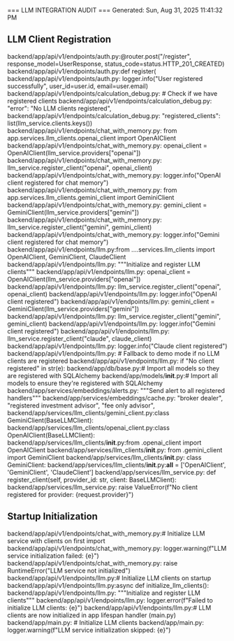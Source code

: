 === LLM INTEGRATION AUDIT ===
Generated: Sun, Aug 31, 2025 11:41:32 PM

## LLM Client Registration
backend/app/api/v1/endpoints/auth.py:@router.post("/register", response_model=UserResponse, status_code=status.HTTP_201_CREATED)
backend/app/api/v1/endpoints/auth.py:def register(
backend/app/api/v1/endpoints/auth.py:        logger.info("User registered successfully", user_id=user.id, email=user.email)
backend/app/api/v1/endpoints/calculation_debug.py:        # Check if we have registered clients
backend/app/api/v1/endpoints/calculation_debug.py:                "error": "No LLM clients registered",
backend/app/api/v1/endpoints/calculation_debug.py:                    "registered_clients": list(llm_service.clients.keys())
backend/app/api/v1/endpoints/chat_with_memory.py:    from app.services.llm_clients.openai_client import OpenAIClient
backend/app/api/v1/endpoints/chat_with_memory.py:        openai_client = OpenAIClient(llm_service.providers["openai"])
backend/app/api/v1/endpoints/chat_with_memory.py:        llm_service.register_client("openai", openai_client)
backend/app/api/v1/endpoints/chat_with_memory.py:        logger.info("OpenAI client registered for chat memory")
backend/app/api/v1/endpoints/chat_with_memory.py:        from app.services.llm_clients.gemini_client import GeminiClient
backend/app/api/v1/endpoints/chat_with_memory.py:            gemini_client = GeminiClient(llm_service.providers["gemini"])
backend/app/api/v1/endpoints/chat_with_memory.py:            llm_service.register_client("gemini", gemini_client)
backend/app/api/v1/endpoints/chat_with_memory.py:            logger.info("Gemini client registered for chat memory")
backend/app/api/v1/endpoints/llm.py:from ....services.llm_clients import OpenAIClient, GeminiClient, ClaudeClient
backend/app/api/v1/endpoints/llm.py:    """Initialize and register LLM clients"""
backend/app/api/v1/endpoints/llm.py:            openai_client = OpenAIClient(llm_service.providers["openai"])
backend/app/api/v1/endpoints/llm.py:            llm_service.register_client("openai", openai_client)
backend/app/api/v1/endpoints/llm.py:            logger.info("OpenAI client registered")
backend/app/api/v1/endpoints/llm.py:            gemini_client = GeminiClient(llm_service.providers["gemini"])
backend/app/api/v1/endpoints/llm.py:            llm_service.register_client("gemini", gemini_client)
backend/app/api/v1/endpoints/llm.py:            logger.info("Gemini client registered")
backend/app/api/v1/endpoints/llm.py:            llm_service.register_client("claude", claude_client)
backend/app/api/v1/endpoints/llm.py:            logger.info("Claude client registered")
backend/app/api/v1/endpoints/llm.py:        # Fallback to demo mode if no LLM clients are registered
backend/app/api/v1/endpoints/llm.py:        if "No client registered" in str(e):
backend/app/db/base.py:# Import all models so they are registered with SQLAlchemy
backend/app/models/__init__.py:# Import all models to ensure they're registered with SQLAlchemy
backend/app/services/embeddings/alerts.py:        """Send alert to all registered handlers"""
backend/app/services/embeddings/cache.py:            "broker dealer", "registered investment advisor", "fee only advisor",
backend/app/services/llm_clients/gemini_client.py:class GeminiClient(BaseLLMClient):
backend/app/services/llm_clients/openai_client.py:class OpenAIClient(BaseLLMClient):
backend/app/services/llm_clients/__init__.py:from .openai_client import OpenAIClient
backend/app/services/llm_clients/__init__.py:    from .gemini_client import GeminiClient
backend/app/services/llm_clients/__init__.py:    class GeminiClient:
backend/app/services/llm_clients/__init__.py:__all__ = ['OpenAIClient', 'GeminiClient', 'ClaudeClient']
backend/app/services/llm_service.py:    def register_client(self, provider_id: str, client: BaseLLMClient):
backend/app/services/llm_service.py:            raise ValueError(f"No client registered for provider: {request.provider}")

## Startup Initialization
backend/app/api/v1/endpoints/chat_with_memory.py:# Initialize LLM service with clients on first import
backend/app/api/v1/endpoints/chat_with_memory.py:    logger.warning(f"LLM service initialization failed: {e}")
backend/app/api/v1/endpoints/chat_with_memory.py:            raise RuntimeError("LLM service not initialized")
backend/app/api/v1/endpoints/llm.py:# Initialize LLM clients on startup
backend/app/api/v1/endpoints/llm.py:async def initialize_llm_clients():
backend/app/api/v1/endpoints/llm.py:    """Initialize and register LLM clients"""
backend/app/api/v1/endpoints/llm.py:        logger.error(f"Failed to initialize LLM clients: {e}")
backend/app/api/v1/endpoints/llm.py:# LLM clients are now initialized in app lifespan handler (main.py)
backend/app/main.py:    # Initialize LLM clients
backend/app/main.py:        logger.warning(f"LLM service initialization skipped: {e}")
